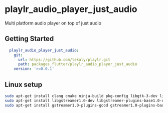 # playlr_audio_player_just_audio

Multi platform audio player on top of just audio

## Getting Started

```yaml
  playlr_audio_player_just_audio:
    git:
      url: https://github.com/tekaly/playlr.git
      path: packages_flutter/playlr_audio_player_just_audio
    version: '>=0.0.1'
```

## Linux setup

```bash
sudo apt-get install clang cmake ninja-build pkg-config libgtk-3-dev liblzma-dev
sudo apt-get install libgstreamer1.0-dev libgstreamer-plugins-base1.0-dev
sudo apt-get install gstreamer1.0-plugins-good gstreamer1.0-plugins-bad
```
